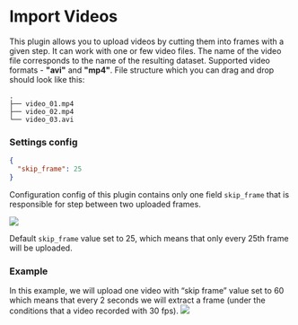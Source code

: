 # Import Videos 
This plugin allows you to upload videos by cutting them into frames with a given step. It can work with one or few video files. The name of the video file corresponds to the name of the resulting dataset. Supported video formats - **"avi"** and **"mp4"**.
File structure which you can drag and drop should look like this: 
```
.
├── video_01.mp4
├── video_02.mp4
└── video_03.avi
```
### Settings config
```json
{
  "skip_frame": 25
}
```
Configuration config of this plugin contains only one field `skip_frame` that is responsible for step between two uploaded frames.

![](https://i.imgur.com/4Ysp5u8.png)

Default `skip_frame` value set to 25, which means that only every 25th frame will be uploaded.


### Example
In this example, we will upload one video with “skip frame” value set to 60 which means that every 2 seconds we will extract a frame (under the conditions that a video recorded with 30 fps).
![](https://i.imgur.com/c4BvQJO.gif)
